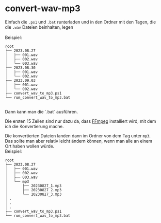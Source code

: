 # convert-wav-mp3

Einfach die `.ps1` und `.bat` runterladen und in den Ordner mit den Tagen, die die `.wav` Dateien beinhalten, legen<br>
<br>
Beispiel:<br>
<pre><code>root
├── 2023.08.27
│   ├── 001.wav
│   ├── 002.wav
│   └── 003.wav
├── 2023.08.30
│   ├── 001.wav
│   └── 002.wav
├── 2023.09.03
│   ├── 001.wav
│   └── 002.wav
├── convert_wav_to_mp3.ps1
└── run_convert_wav_to_mp3.bat</code></pre>
<br>
Dann kann man die `.bat` ausführen.<br>


Die ersten 15 Zeilen sind nur dazu da, dass [FFmpeg](https://ffmpeg.org/) installiert wird, mit dem ich die Konvertierung mache.<br>

Die konvertierten Dateien landen dann im Ordner von dem Tag unter `mp3`. Das sollte man aber relativ leicht ändern können, wenn man alle an einem Ort haben wollen würde.<br>
Beispiel:<br>
<pre><code>root
├── 2023.08.27
│   ├── 001.wav
│   ├── 002.wav
│   ├── 003.wav
│   └── mp3
│       ├── 20230827_1.mp3
│       ├── 20230827_2.mp3
│       └── 20230827_3.mp3
│ .
│ .
│ .
├── convert_wav_to_mp3.ps1
└── run_convert_wav_to_mp3.bat</code></pre>
